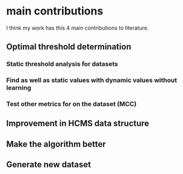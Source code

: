 # main contributions

I think my work has this 4 main contributions to literature.

## Optimal threshold determination

### Static threshold analysis for datasets

### Find as well as static values with dynamic values without learning

### Test other metrics for on the dataset (MCC)

## Improvement in HCMS data structure

## Make the algorithm better

## Generate new dataset